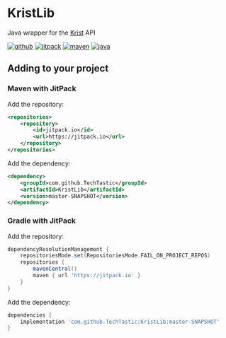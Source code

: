 # KristLib

Java wrapper for the [Krist] API

[![github](https://cdn.jsdelivr.net/npm/@intergrav/devins-badges@3/assets/cozy/available/github_vector.svg)](https://github.com/TechTastic/KristLib)
[![jitpack](https://cdn.jsdelivr.net/npm/@intergrav/devins-badges@3/assets/cozy/available/jitpack_vector.svg)](https://jitpack.io/#TechTastic/KristLib/master-SNAPSHOT)
[![maven](https://cdn.jsdelivr.net/npm/@intergrav/devins-badges@3/assets/cozy/built-with/maven_vector.svg)](https://maven.apache.org/)
[![java](https://cdn.jsdelivr.net/npm/@intergrav/devins-badges@3/assets/cozy/built-with/java_vector.svg)](https://java.com)

## Adding to your project

### Maven with JitPack

Add the repository:

```xml
<repositories>
    <repository>
        <id>jitpack.io</id>
        <url>https://jitpack.io</url>
    </repository>
</repositories>
```

Add the dependency:

```xml
<dependency>
    <groupId>com.github.TechTastic</groupId>
    <artifactId>KristLib</artifactId>
    <version>master-SNAPSHOT</version>
</dependency>
```

### Gradle with JitPack

Add the repository:

```groovy
dependencyResolutionManagement {
    repositoriesMode.set(RepositoriesMode.FAIL_ON_PROJECT_REPOS)
    repositories {
        mavenCentral()
        maven { url 'https://jitpack.io' }
    }
}
```

Add the dependency:

```groovy
dependencies {
    implementation 'com.github.TechTastic:KristLib:master-SNAPSHOT'
}
```

[Krist]: https://krist.dev
